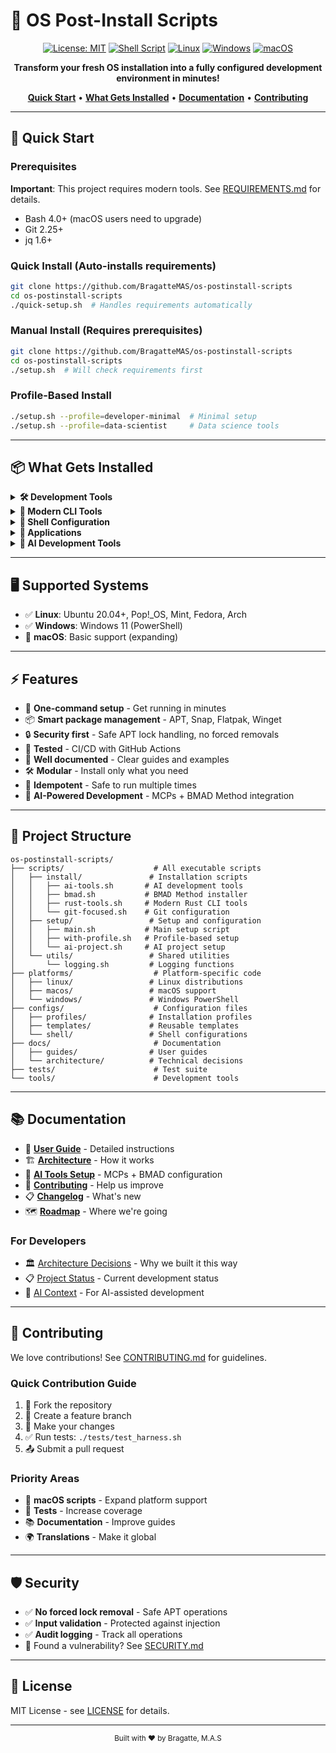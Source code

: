 # 🚀 OS Post-Install Scripts

<div align="center">

[![License: MIT](https://img.shields.io/badge/License-MIT-yellow.svg)](LICENSE)
[![Shell Script](https://img.shields.io/badge/Shell-Bash%20%26%20Zsh-4EAA25.svg?logo=gnu-bash&logoColor=white)](https://www.gnu.org/software/bash/)
[![Linux](https://img.shields.io/badge/Linux-FCC624?logo=linux&logoColor=black)](https://www.linux.org/)
[![Windows](https://img.shields.io/badge/Windows-0078D6?logo=windows&logoColor=white)](https://www.microsoft.com/windows)
[![macOS](https://img.shields.io/badge/macOS-000000?logo=apple&logoColor=white)](https://www.apple.com/macos/)

**Transform your fresh OS installation into a fully configured development environment in minutes!**

[**Quick Start**](#-quick-start) • [**What Gets Installed**](#-what-gets-installed) • [**Documentation**](#-documentation) • [**Contributing**](#-contributing)

</div>

---

## 🎯 Quick Start

### Prerequisites
**Important**: This project requires modern tools. See [REQUIREMENTS.md](REQUIREMENTS.md) for details.
- Bash 4.0+ (macOS users need to upgrade)
- Git 2.25+
- jq 1.6+

### Quick Install (Auto-installs requirements)
```bash
git clone https://github.com/BragatteMAS/os-postinstall-scripts
cd os-postinstall-scripts
./quick-setup.sh  # Handles requirements automatically
```

### Manual Install (Requires prerequisites)
```bash
git clone https://github.com/BragatteMAS/os-postinstall-scripts
cd os-postinstall-scripts
./setup.sh  # Will check requirements first
```

### Profile-Based Install
```bash
./setup.sh --profile=developer-minimal  # Minimal setup
./setup.sh --profile=data-scientist     # Data science tools
```

---

## 📦 What Gets Installed

<details>
<summary><b>🛠️ Development Tools</b></summary>

- **Version Control**: Git, Git LFS, GitHub CLI
- **Containers**: Docker, Docker Compose, Podman
- **Languages**: Python, Node.js, Rust, Go, Java
- **Editors**: VS Code, Vim, Neovim
- **Build Tools**: Make, CMake, GCC

</details>

<details>
<summary><b>🦀 Modern CLI Tools</b></summary>

| Traditional | Modern | Description |
|-------------|--------|-------------|
| `cat` | `bat` | Syntax highlighting |
| `ls` | `eza` | Icons & Git status |
| `find` | `fd` | Intuitive & fast |
| `grep` | `ripgrep` | Blazing fast |
| `cd` | `zoxide` | Smart navigation |

Install all Rust tools: `./scripts/install/rust-tools.sh`

</details>

<details>
<summary><b>🎨 Shell Configuration</b></summary>

- **Zsh** with Oh My Zsh
- **Starship** prompt
- **1700+ lines** of optimizations
- **100+ aliases** and functions
- **Auto-completions** and suggestions

</details>

<details>
<summary><b>📱 Applications</b></summary>

- **Browsers**: Firefox, Chrome, Brave
- **Communication**: Discord, Slack, Telegram
- **Productivity**: Obsidian, LibreOffice, Flameshot
- **Media**: VLC, Spotify, OBS Studio
- **Utilities**: Timeshift, Stacer, Htop

</details>

<details>
<summary><b>🤖 AI Development Tools</b></summary>

- **MCPs (Model Context Protocol)**:
  - context7 - Always up-to-date documentation
  - fetch - Intelligent web requests
  - sequential-thinking - Structured reasoning
  - serena - Semantic code search
- **BMAD Method v4.31.0** - Complete project management
  - Easy installation with `./scripts/install/bmad.sh`
  - Easy updates with `./tools/update/bmad.sh`
  - Automatic backup before updates
  - Version checking and comparison
- **Auto-configuration** for Claude Desktop
- **Slash commands** in Claude (/generate-prp, /execute-prp)

Install: `./scripts/install/ai-tools.sh` or choose option 9 in setup menu

</details>

---

## 🖥️ Supported Systems

- ✅ **Linux**: Ubuntu 20.04+, Pop!_OS, Mint, Fedora, Arch
- ✅ **Windows**: Windows 11 (PowerShell)
- 🚧 **macOS**: Basic support (expanding)

---

## ⚡ Features

- 🎯 **One-command setup** - Get running in minutes
- 📦 **Smart package management** - APT, Snap, Flatpak, Winget
- 🔒 **Security first** - Safe APT lock handling, no forced removals
- 🧪 **Tested** - CI/CD with GitHub Actions
- 📝 **Well documented** - Clear guides and examples
- 🛠️ **Modular** - Install only what you need
- 🔄 **Idempotent** - Safe to run multiple times
- 🤖 **AI-Powered Development** - MCPs + BMAD Method integration

---

## 📁 Project Structure

```
os-postinstall-scripts/
├── scripts/                    # All executable scripts
│   ├── install/               # Installation scripts
│   │   ├── ai-tools.sh       # AI development tools
│   │   ├── bmad.sh           # BMAD Method installer
│   │   ├── rust-tools.sh     # Modern Rust CLI tools
│   │   └── git-focused.sh    # Git configuration
│   ├── setup/                 # Setup and configuration
│   │   ├── main.sh           # Main setup script
│   │   ├── with-profile.sh   # Profile-based setup
│   │   └── ai-project.sh     # AI project setup
│   └── utils/                 # Shared utilities
│       └── logging.sh         # Logging functions
├── platforms/                  # Platform-specific code
│   ├── linux/                 # Linux distributions
│   ├── macos/                 # macOS support
│   └── windows/               # Windows PowerShell
├── configs/                    # Configuration files
│   ├── profiles/              # Installation profiles
│   ├── templates/             # Reusable templates
│   └── shell/                 # Shell configurations
├── docs/                       # Documentation
│   ├── guides/                # User guides
│   └── architecture/          # Technical decisions
├── tests/                      # Test suite
└── tools/                      # Development tools
```

---

## 📚 Documentation

- 📖 [**User Guide**](docs/user-guide.md) - Detailed instructions
- 🏗️ [**Architecture**](docs/core-architecture.md) - How it works
- 🤖 [**AI Tools Setup**](docs/ai-tools-setup.md) - MCPs + BMAD configuration
- 🤝 [**Contributing**](CONTRIBUTING.md) - Help us improve
- 📋 [**Changelog**](CHANGELOG.md) - What's new
- 🗺️ [**Roadmap**](ROADMAP.md) - Where we're going

### For Developers
- 🏛️ [Architecture Decisions](.github/PROJECT_DOCS/adrs/) - Why we built it this way
- 📋 [Project Status](.github/PROJECT_DOCS/STATUS.md) - Current development status
- 🤖 [AI Context](.github/AI_CONTEXT/CLAUDE.md) - For AI-assisted development

---

## 🤝 Contributing

We love contributions! See [CONTRIBUTING.md](CONTRIBUTING.md) for guidelines.

### Quick Contribution Guide
1. 🍴 Fork the repository
2. 🌿 Create a feature branch
3. 📝 Make your changes
4. ✅ Run tests: `./tests/test_harness.sh`
5. 📤 Submit a pull request

### Priority Areas
- 🍎 **macOS scripts** - Expand platform support
- 🧪 **Tests** - Increase coverage
- 📚 **Documentation** - Improve guides
- 🌍 **Translations** - Make it global

---

## 🛡️ Security

- ✅ **No forced lock removal** - Safe APT operations
- ✅ **Input validation** - Protected against injection
- ✅ **Audit logging** - Track all operations
- 🐛 Found a vulnerability? See [SECURITY.md](SECURITY.md)

---

## 📄 License

MIT License - see [LICENSE](LICENSE) for details.

---

<div align="center">
<sub>Built with ❤️ by Bragatte, M.A.S</sub>
</div>